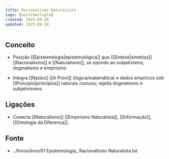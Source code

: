 ```yaml
---
title: Racionalismo Naturalista
tags: [epistemologia]
created: 2025-08-28
updated: 2025-08-28
---
```


## Conceito
* Posição [[Epistemologia|epistemológica]] que [[Síntese|sintetiza]] [[Racionalismo]] e [[Naturalismo]], se opondo ao subjetivismo, dogmatismo e empirismo.
- Integra [[Razão]] [[A Priori]] (lógica/matemática) e dados empíricos sob [[Princípio|princípios]] naturais comuns; rejeita dogmatismo e subjetivismos.

## Ligações
- Conecta [[Naturalismo]] [[Empirismo Naturalista]], [[Informação]], [[Ontologia da Diferença]].

## Fonte
- ../livros/livro/01 Epistemologia_ Racionalismo Naturalista.txt

